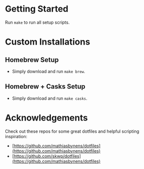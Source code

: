 # Getting Started
Run `make` to run all setup scripts.
# Custom Installations
## Homebrew Setup
 - Simply download and run `make brew`.  

## Homebrew + Casks Setup
 - Simply download and run `make casks`.  

# Acknowledgements
Check out these repos for some great dotfiles and helpful scripting inspiration:  
- [https://github.com/mathiasbynens/dotfiles](https://github.com/mathiasbynens/dotfiles)
- [https://github.com/skwp/dotfiles](https://github.com/mathiasbynens/dotfiles)
